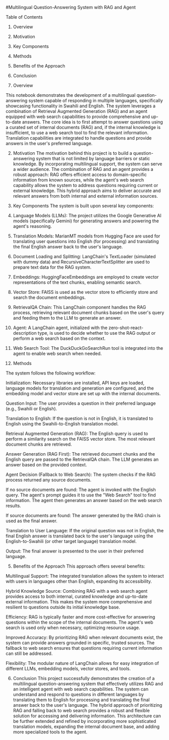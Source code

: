 #Multilingual Question-Answering System with RAG and Agent

Table of Contents
1. Overview
2. Motivation
3. Key Components
4. Methods
5. Benefits of the Approach
6. Conclusion

1. Overview

This notebook demonstrates the development of a multilingual question-answering system capable of responding in multiple languages, specifically showcasing functionality in Swahili and English. The system leverages a combination of Retrieval Augmented Generation (RAG) and an agent equipped with web search capabilities to provide comprehensive and up-to-date answers. The core idea is to first attempt to answer questions using a curated set of internal documents (RAG) and, if the internal knowledge is insufficient, to use a web search tool to find the relevant information. Translation capabilities are integrated to handle questions and provide answers in the user's preferred language.

2. Motivation
The motivation behind this project is to build a question-answering system that is not limited by language barriers or static knowledge. By incorporating multilingual support, the system can serve a wider audience. The combination of RAG and an agent provides a robust approach: RAG offers efficient access to domain-specific information from known sources, while the agent's web search capability allows the system to address questions requiring current or external knowledge. This hybrid approach aims to deliver accurate and relevant answers from both internal and external information sources.

3. Key Components
The system is built upon several key components:

1. Language Models (LLMs): The project utilizes the Google Generative AI models (specifically Gemini) for generating answers and powering the agent's reasoning.

2. Translation Models: MarianMT models from Hugging Face are used for translating user questions into English (for processing) and translating the final English answer back to the user's language.

3. Document Loading and Splitting: LangChain's TextLoader (simulated with dummy data) and RecursiveCharacterTextSplitter are used to prepare text data for the RAG system.

4. Embeddings: HuggingFaceEmbeddings are employed to create vector representations of the text chunks, enabling semantic search.

5. Vector Store: FAISS is used as the vector store to efficiently store and search the document embeddings.

6. RetrievalQA Chain: This LangChain component handles the RAG process, retrieving relevant document chunks based on the user's query and feeding them to the LLM to generate an answer.

7. Agent: A LangChain agent, initialized with the zero-shot-react-description type, is used to decide whether to use the RAG output or perform a web search based on the context.

8. Web Search Tool: The DuckDuckGoSearchRun tool is integrated into the agent to enable web search when needed.

4. Methods

The system follows the following workflow:

Initialization: Necessary libraries are installed, API keys are loaded, language models for translation and generation are configured, and the embedding model and vector store are set up with the internal documents.

Question Input: The user provides a question in their preferred language (e.g., Swahili or English).

Translation to English: If the question is not in English, it is translated to English using the Swahili-to-English translation model.

Retrieval Augmented Generation (RAG): The English query is used to perform a similarity search on the FAISS vector store. The most relevant document chunks are retrieved.

Answer Generation (RAG First): The retrieved document chunks and the English query are passed to the RetrievalQA chain. The LLM generates an answer based on the provided context.

Agent Decision (Fallback to Web Search): The system checks if the RAG process returned any source documents.

If no source documents are found: The agent is invoked with the English query. The agent's prompt guides it to use the "Web Search" tool to find information. The agent then generates an answer based on the web search results.

If source documents are found: The answer generated by the RAG chain is used as the final answer.

Translation to User Language: If the original question was not in English, the final English answer is translated back to the user's language using the English-to-Swahili (or other target language) translation model.

Output: The final answer is presented to the user in their preferred language.

5. Benefits of the Approach
This approach offers several benefits:

Multilingual Support: The integrated translation allows the system to interact with users in languages other than English, expanding its accessibility.

Hybrid Knowledge Source: Combining RAG with a web search agent provides access to both internal, curated knowledge and up-to-date external information. This makes the system more comprehensive and resilient to questions outside its initial knowledge base.

Efficiency: RAG is typically faster and more cost-effective for answering questions within the scope of the internal documents. The agent's web search is used only when necessary, optimizing resource usage.

Improved Accuracy: By prioritizing RAG when relevant documents exist, the system can provide answers grounded in specific, trusted sources. The fallback to web search ensures that questions requiring current information can still be addressed.

Flexibility: The modular nature of LangChain allows for easy integration of different LLMs, embedding models, vector stores, and tools.

6. Conclusion
This project successfully demonstrates the creation of a multilingual question-answering system that effectively utilizes RAG and an intelligent agent with web search capabilities. The system can understand and respond to questions in different languages by translating them to English for processing and translating the final answer back to the user's language. The hybrid approach of prioritizing RAG and falling back to web search provides a robust and flexible solution for accessing and delivering information. This architecture can be further extended and refined by incorporating more sophisticated translation models, expanding the internal document base, and adding more specialized tools to the agent.

